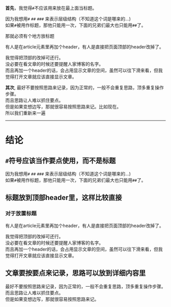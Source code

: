 [mTime]:#(1534521862987)
<!---
感觉自己文章的结构有些混乱，就思考一下怎么样比较好
--->
**首先**，我觉得`#`不应该用来放在最上面当标题。  

因为我想用`#` `##` `###` 来表示层级结构（不知道这个词是哪来的...)  
如果`#`被用作标题，那他只能用一次，下面的兄弟们最大也只能用`##`了。  

那就必须有个地方放标题  

有人是在article元素里再加个header，有人是直接把页面顶部的header改掉了。  

我觉得把顶部的改掉可还行。  
没必要在看文章的时候还要提醒人家博客的名字。  
而且再加一个header的话，会占用显示文章的空间，虽然可以往下滑来看，但我觉得打开文章就应该直接显示文章。  

**其次**, 最好不要按照思路来记录，因为正常的，一般不会重复思路，顶多重复操作步骤。  
而且思路让人难以抓住要点。  
但是如果变想边写，那就很容易按照思路来记。比如现在。  
所以我们重新来一遍  

---
# 结论  
## `#`符号应该当作要点使用，而不是标题  
因为我想用`#` `##` `###` 来表示层级结构（不知道这个词是哪来的...)  
如果`#`被用作标题，那他只能用一次，下面的兄弟们最大也只能用`##`了。  
## 标题放到顶部header里，这样比较直接  
### 对于放置标题  
有人是在article元素里再加个header，有人是直接把页面顶部的header改掉了。  

我觉得把顶部的改掉可还行。  
没必要在看文章的时候还要提醒人家博客的名字。  
而且再加一个header的话，会占用显示文章的空间，虽然可以往下滑来看，但我觉得打开文章就应该直接显示文章。  
## 文章要按要点来记录，思路可以放到详细内容里  
最好不要按照思路来记录，因为正常的，一般不会重复思路，顶多重复操作步骤。  
而且思路让人难以抓住要点。  
但是如果变想边写，那就很容易按照思路来记。